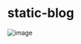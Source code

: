 # static-blog

![image](https://github.com/payyer/static-blog/assets/126885373/5747f925-8419-4e2a-a1a9-e5854ba360dd)
